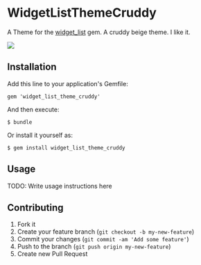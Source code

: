 # WidgetListThemeCruddy

A Theme for the [widget_list][1] gem.  A cruddy beige theme.  I like it.

![](http://davidrenne.com/github/widget_list/theme_blue_sky_basin.png)

## Installation

Add this line to your application's Gemfile:

    gem 'widget_list_theme_cruddy'

And then execute:

    $ bundle

Or install it yourself as:

    $ gem install widget_list_theme_cruddy

## Usage

TODO: Write usage instructions here

## Contributing

1. Fork it
2. Create your feature branch (`git checkout -b my-new-feature`)
3. Commit your changes (`git commit -am 'Add some feature'`)
4. Push to the branch (`git push origin my-new-feature`)
5. Create new Pull Request

[1]: https://github.com/davidrenne/widget_list/